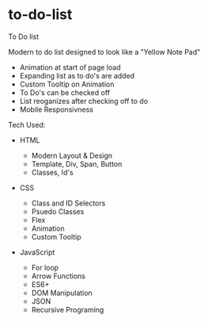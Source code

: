 # to-do-list
To Do list

Modern to do list designed to look like a "Yellow Note Pad"

 - Animation at start of page load
 - Expanding list as to do's are added
 - Custom Tooltip on Animation
 - To Do's can be checked off
 - List reoganizes after checking off to do
 - Mobile Responsivness

Tech Used:

- HTML
  - Modern Layout & Design
  - Template, Div, Span, Button
  - Classes, Id's
  
- CSS
  - Class and ID Selectors
  - Psuedo Classes
  - Flex
  - Animation
  - Custom Tooltip
  
- JavaScript
  - For loop
  - Arrow Functions
  - ES6+
  - DOM Manipulation
  - JSON
  - Recursive Programing
